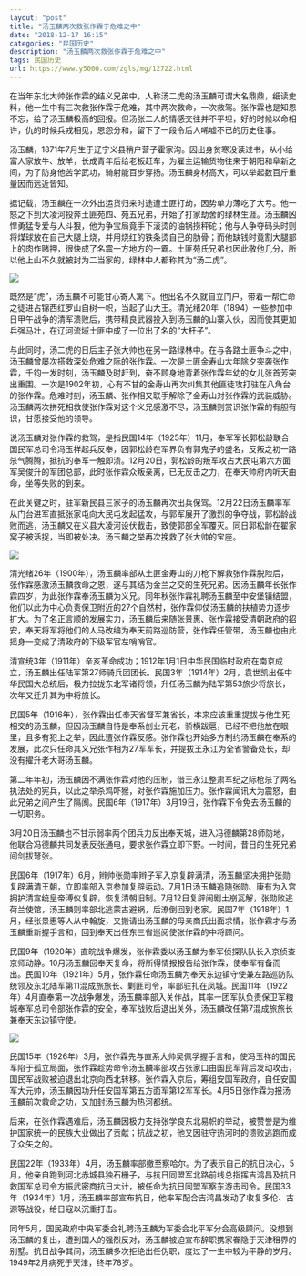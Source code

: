 ```yaml
---
layout: "post"
title: "汤玉麟两次救张作霖于危难之中"
date: "2018-12-17 16:15"
categories: "民国历史"
description: "汤玉麟两次救张作霖于危难之中"
tags: 民国历史
url: https://www.y5000.com/zgls/mg/12722.html
---
```






在当年东北大帅张作霖的结义兄弟中，人称汤二虎的汤玉麟可谓大名鼎鼎，细读史料，他一生中有三次救张作霖于危难，其中两次救命，一次救驾。张作霖也是知恩不忘，给了汤玉麟极高的回报。但汤张二人的情感交往并不平坦，好的时候以命相许，仇的时候兵戎相见，恩怨分和，留下了一段令后人唏嘘不已的历史往事。

汤玉麟，1871年7月生于辽宁义县稍户营子霍家沟。因出身贫寒没读过书，从小给富人家放牛、放羊，长成青年后给老板赶车，为雇主运输货物往来于朝阳和阜新之间，为了防身他苦学武功，骑射能百步穿扬。汤玉麟身材高大，可以举起数百斤重量因而远近皆知。

据记载，汤玉麟在一次外出运货归来时途遭土匪打劫，因势单力薄吃了大亏。他一怒之下到大凌河投奔土匪苑四、苑五兄弟，开始了打家劫舍的绿林生涯。汤玉麟凶悍勇猛专爱与人斗狠，他为争宝局竟手下滚烫的油锅捞秤砣；他与人争夺码头时则将煤球放在自己大腿上烧，并用烧红的铁条烫自己的肋骨；而他缺钱时竟割大腿部上的肉作赌押，很快成了名震一方地方的一霸。土匪苑氏兄弟也因此敬他几分，所以他上山不久就被封为二当家的，绿林中人都称其为“汤二虎”。

![](https://img.y5000.com/uploads/allimg/170208/8-1F20Q6435Tc.jpg)

既然是“虎”，汤玉麟不可能甘心寄人篱下。他出名不久就自立门户，带着一帮亡命之徒进占锦西红罗山自树一帜，当起了山大王。清光绪20年（1894）一些参加中日甲午战争的清军溃败后，携带精良武器投入到汤玉麟的山寨入伙，因而使其更加兵强马壮，在辽河流域土匪中成了一位出了名的“大杆子”。

与此同时，汤二虎的日后主子张大帅也在另一路绿林中。在与各路土匪争斗之中，汤玉麟曾屡次搭救深处危难之际的张作霖。一次是土匪金寿山大年除夕突袭张作霖，千钧一发时刻，汤玉麟及时赶到，奋不顾身地背着张作霖年幼的女儿张首芳突出重围。一次是1902年初，心有不甘的金寿山再次纠集其他匪徒攻打驻在八角台的张作霖。危难时刻，汤玉麟、张作相又联手解除了金寿山对张作霖的武装威胁。汤玉麟两次拼死相救使张作霖对这个义兄感激不尽，汤玉麟则赏识张作霖的有胆有识，甘愿接受他的领导。

说汤玉麟对张作霖的救驾，是指民国14年（1925年）11月，奉军军长郭松龄联合国民军总司令冯玉祥起兵反奉，因郭松龄在军界负有郭鬼子的盛名，反叛之初一路杀气腾腾，抵抗的奉军一触即溃。12月20日，郭松龄的叛军攻占大民屯第六方面军吴俊升的军团总部，此时张作霖众叛亲离，已无反击之力，在奉天帅府内听天由命，坐等失败的到来。

在此关键之时，驻军新民县三家子的汤玉麟再次出兵保驾。12月22日汤玉麟率军从门台进军直抵张家屯向大民屯发起猛攻，与郭军展开了激烈的争夺战，郭松龄战败而逃，汤玉麟又在义县大凌河设伏截击，致使郭部全军覆灭。同日郭松龄在翟家窝子被活捉，当即被处决。汤玉麟之举再次挽救了张大帅的宝座。

![](https://img.y5000.com/uploads/allimg/170208/164U22536-0.jpg)

清光绪26年（1900年），汤玉麟率部从土匪金寿山的刀枪下解救张作霖脱险后，张作霖感激汤玉麟救命之恩，遂与其结为金兰之交的生死兄弟。因汤玉麟年长张作霖四岁，为此张作霖奉汤玉麟为义兄。同年秋张作霖礼聘汤玉麟至中安堡镇结盟，他们以此为中心负责保卫附近的27个自然村，张作霖仰仗汤玉麟的扶植势力逐步扩大。为了名正言顺的发展实力，汤玉麟后来随张景惠、张作霖接受清朝政府的招安，奉天将军将他们的人马改编为奉天前路巡防营，张作霖任管带，汤玉麟也由此摇身一变成了清政府的下级军官左哨哨官。

清宣统3年（1911年）辛亥革命成功；1912年1月1日中华民国临时政府在南京成立，汤玉麟出任陆军第27师骑兵团团长。民国3年（1914年）2月，袁世凯出任中华民国大总统后，极力拉拢东北军诸将领，升任汤玉麟为陆军第53旅少将旅长，次年又迁升其为中将旅长。

民国5年（1916年），张作霖出任奉天省督军兼省长，本来应该重重提拔与他生死相交的汤玉麟，但因汤玉麟自恃是奉系创业元老，骄横跋扈，已经不把他放在眼里，且多有犯上之举，因此遭张作霖反感。张作霖也开始多方制约汤玉麟在奉系的发展，此次只任命其义兄张作相为27军军长，并提拔王永江为全省警备处长，却没有擢升老大哥汤玉麟。

第二年年初，汤玉麟因不满张作霖对他的压制，借王永江整肃军纪之际枪杀了两名执法处的宪兵，以此之举杀鸡吓猴，对张作霖施加压力。张作霖闻讯大为震怒，由此兄弟之间产生了隔阂。民国6年（1917年）3月19日，张作霖下令免去汤玉麟的一切职务。

3月20日汤玉麟也不甘示弱率两个团兵力反出奉天城，进入冯德麟第28师防地，他联合冯德麟共同发表反张通电，要求张作霖立即下野。一时间，昔日的生死兄弟间剑拔弩张。

民国6年（1917年）6月，辫帅张勋率辫子军入京复辟满清，汤玉麟坚决拥护张勋复辟满清王朝，立即率部入京参加复辟运动。7月1日汤玉麟追随张勋、康有为入宫拥护清宣统皇帝溥仪复辟，恢复清朝旧制。7月12日复辟闹剧土崩瓦解，张勋败逃荷兰使馆，汤玉麟则率部北逃蒙古避祸，后潦倒回到老家。民国7年（1918年）1月，经张景惠等人从中翰旋，又搬请出汤玉麟的母亲商氏出面求情，张作霖才与汤玉麟重新握手言和，回到奉天出任东三省巡阅使张作霖的中将顾问。

民国9年（1920年）直皖战争爆发，张作霖委以汤玉麟为奉军侦探队队长入京侦查京师动静。10月汤玉麟回奉天复命，将所得情报报告给张作霖，使奉军有备而出。民国10年（1921年）5月，张作霖任命汤玉麟为奉天东边镇守使兼左路巡防队统领及东北陆军第11混成旅旅长、剿匪司令，率部驻扎在凤城。民国11年（1922年）4月直奉第一次战争爆发，汤玉麟率部入关作战，其率一团军队负责保卫军粮城奉军总司令部张作霖的安全，奉军战败后退出关外，汤玉麟改任第7混成旅旅长兼奉天东边镇守使。

![](https://img.y5000.com/uploads/allimg/170208/8-1F20Q643403b.jpg)

民国15年（1926年）3月，张作霖先与直系大帅吴佩孚握手言和，使冯玉祥的国民军陷于孤立局面，张作霖趁势命令汤玉麟率部攻占张家口由国民军背后发动攻击，国民军战败被迫退出北京向西北转移。张作霖入京后，筹组安国军政府，自任安国军大元帅，汤玉麟因功升任安国军第五方面军第12军军长。4月5日张作霖为报汤玉麟前次救命之功，又加封汤玉麟为热河都统。

后来，在张作霖遇难后，汤玉麟因极力支持张学良东北易帜的举动，被赞誉是为维护国家统一的民族大业做出了贡献；抗战之初，他又因驻守热河时的溃败逃跑而成了众矢之的。

民国22年（1933年）4月，汤玉麟率部撤至察哈尔。为了表示自己的抗日决心，5月，他亲自跑到河北赤城县独石栅子，与抗日同盟军北路前线总指挥吉鸿昌及抗日救国军总司令方振武密商抗日大计，被任命为抗日同盟军察东游击司令。民国33年（1934年）1月，汤玉麟率部宣布抗日，他率军配合吉鸿昌发动了收复多伦、古源等战役，给日寇以沉重打击。

同年5月，国民政府中央军委会礼聘汤玉麟为军委会北平军分会高级顾问。没想到汤玉麟的复出，遭到国人的强烈反对，汤玉麟被迫宣布辞职携家眷隐于天津租界的别墅。抗日战争其间，汤玉麟多次拒绝出任伪职，度过了一生中较为平静的岁月。1949年2月病死于天津，终年78岁。
